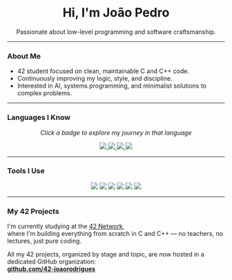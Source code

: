 <h1 align="center">Hi, I'm João Pedro</h1>

<p align="center">
  Passionate about low-level programming and software craftsmanship.
</p>

---

### About Me

- 42 student focused on clean, maintainable C and C++ code.
- Continuously improving my logic, style, and discipline.
- Interested in AI, systems programming, and minimalist solutions to complex problems.

---

### Languages I Know  
<p align="center"><em>Click a badge to explore my journey in that language</em></p>

<p align="center">
  <a href="https://github.com/ghjoaorodrigues/Bash">
    <img src="https://img.shields.io/badge/Bash-121011?style=for-the-badge&logo=gnubash&logoColor=white"/>
  </a>
  <a href="https://github.com/ghjoaorodrigues/C">
    <img src="https://img.shields.io/badge/C-00599C?style=for-the-badge&logo=c&logoColor=white"/>
  </a>
  <a href="https://github.com/ghjoaorodrigues/Cpp">
    <img src="https://img.shields.io/badge/C++-00599C?style=for-the-badge&logo=c%2B%2B&logoColor=white"/>
  </a>
  <a href="https://github.com/ghjoaorodrigues/Python">
    <img src="https://img.shields.io/badge/Python-3776AB?style=for-the-badge&logo=python&logoColor=white"/>
  </a>
</p>

---

### Tools I Use

<p align="center">
  <img src="https://img.shields.io/badge/VSCode-007ACC?style=for-the-badge&logo=visual-studio-code&logoColor=white" />
  <img src="https://img.shields.io/badge/CLion-000000?style=for-the-badge&logo=clion&logoColor=white" />
  <img src="https://img.shields.io/badge/PyCharm-000000?style=for-the-badge&logo=pycharm&logoColor=white" />
  <img src="https://img.shields.io/badge/Copilot-000000?style=for-the-badge&logo=github&logoColor=white" />
  <img src="https://img.shields.io/badge/ChatGPT-00A67E?style=for-the-badge&logo=openai&logoColor=white" />
  <img src="https://img.shields.io/badge/Claude-101010?style=for-the-badge&logo=Anthropic&logoColor=white" />
</p>

---

### My 42 Projects

I'm currently studying at the [42 Network](https://42.fr/en/homepage/),  
where I'm building everything from scratch in C and C++ — no teachers, no lectures, just pure coding.

All my 42 projects, organized by stage and topic, are now hosted in a dedicated GitHub organization:  
**[github.com/42-joaorodrigues](https://github.com/42-joaorodrigues)**
